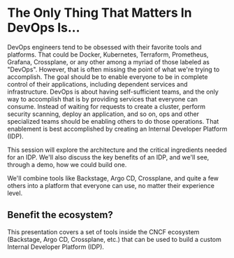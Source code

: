 # The Only Thing That Matters In DevOps Is...

DevOps engineers tend to be obsessed with their favorite tools and platforms. That could be Docker, Kubernetes, Terraform, Prometheus, Grafana, Crossplane, or any other among a myriad of those labeled as "DevOps". However, that is often missing the point of what we're trying to accomplish. The goal should be to enable everyone to be in complete control of their applications, including dependent services and infrastructure. DevOps is about having self-sufficient teams, and the only way to accomplish that is by providing services that everyone can consume. Instead of waiting for requests to create a cluster, perform security scanning, deploy an application, and so on, ops and other specialized teams should be enabling others to do those operations. That enablement is best accomplished by creating an Internal Developer Platform (IDP).

This session will explore the architecture and the critical ingredients needed for an IDP. We'll also discuss the key benefits of an IDP, and we'll see, through a demo, how we could build one.

We'll combine tools like Backstage, Argo CD, Crossplane, and quite a few others into a platform that everyone can use, no matter their experience level.

## Benefit the ecosystem?

This presentation covers a set of tools inside the CNCF ecosystem (Backstage, Argo CD, Crossplane, etc.) that can be used to build a custom Internal Developer Platform (IDP).